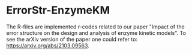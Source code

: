 # ErrorStr-EnzymeKM
The R-files are implemented r-codes related to our paper "Impact of the error structure on the design and analysis of enzyme kinetic models". 
To see the arXiv version of the paper one could refer to: https://arxiv.org/abs/2103.09563. 
